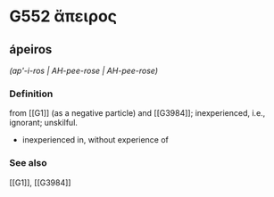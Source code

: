 # G552 ἄπειρος

## ápeiros

_(ap'-i-ros | AH-pee-rose | AH-pee-rose)_

### Definition

from [[G1]] (as a negative particle) and [[G3984]]; inexperienced, i.e., ignorant; unskilful.

- inexperienced in, without experience of

### See also

[[G1]], [[G3984]]

